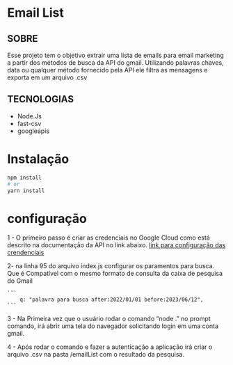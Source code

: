 # Email List

## SOBRE

Esse projeto tem o objetivo extrair uma lista de emails para email marketing a partir dos métodos de busca da API do gmail.
Utilizando palavras chaves, data ou qualquer método fornecido pela API ele filtra as mensagens e exporta em um arquivo .csv

## TECNOLOGIAS

 - Node.Js
 - fast-csv
 - googleapis

# Instalação

```bash
npm install
# or
yarn install
```

# configuração

1 - O primeiro passo é criar as credenciais no Google Cloud como está descrito na documentação da API no link abaixo. 
[link para configuração das crendenciais](https://developers.google.com/gmail/api/quickstart/nodejs?hl=pt-br)

2- na linha 95 do arquivo index.js configurar os paramentos para busca. Que é Compatível com o mesmo formato de consulta da caixa de pesquisa do Gmail

    ```
        q: "palavra para busca after:2022/01/01 before:2023/06/12",
    ```

3 - Na Primeira vez que o usuário rodar o comando “node .” no prompt comando, irá abrir uma tela do navegador solicitando login em uma conta gmail.

4 - Após rodar o comando e fazer a autenticação a aplicação irá criar o arquivo .csv na pasta /emailList com o resultado da pesquisa. 



